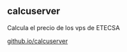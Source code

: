 ## calcuserver
Calcula el precio de los vps de ETECSA

[github.io/calcuserver](https://raulodev.github.io/calcuserver/)

